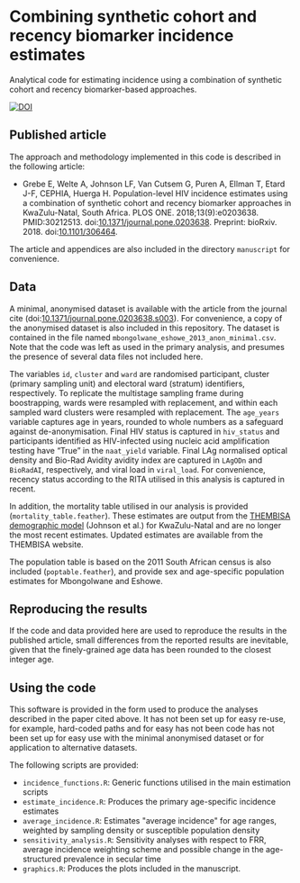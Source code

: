 # Combining synthetic cohort and recency biomarker incidence estimates

Analytical code for estimating incidence using a combination of synthetic cohort
and recency biomarker-based approaches.

[![DOI](https://zenodo.org/badge/143841366.svg)](https://zenodo.org/badge/latestdoi/143841366)

## Published article

The approach and methodology implemented in this code is described in the following article:

* Grebe E, Welte A, Johnson LF, Van Cutsem G, Puren A, Ellman T, Etard J-F,
CEPHIA, Huerga H. Population-level HIV incidence estimates using a combination
of synthetic cohort and recency biomarker approaches in KwaZulu-Natal, South
Africa. PLOS ONE. 2018;13(9):e0203638. PMID:30212513. doi:[10.1371/journal.pone.0203638](https://doi.org/10.1371/journal.pone.0203638). Preprint: bioRxiv. 2018. doi:[10.1101/306464](https://doi.org/10.1101/306464).

The article and appendices are also included in the directory `manuscript` for convenience.

## Data

A minimal, anonymised dataset is available with the article from the journal cite (doi:[10.1371/journal.pone.0203638.s003](https://doi.org/10.1371/journal.pone.0203638.s003)). For convenience, a copy of the anonymised dataset is also included in this repository. The dataset is contained in the file named `mbongolwane_eshowe_2013_anon_minimal.csv`. Note that the code was left as used in the primary analysis, and presumes the presence of several data files not included here.

The variables `id`, `cluster` and `ward` are randomised participant, cluster (primary sampling unit) and electoral ward (stratum) identifiers, respectively. To replicate the multistage sampling frame during boostrapping, wards were resampled with replacement, and within each sampled ward clusters were resampled with replacement. The `age_years` variable captures age in years, rounded to whole numbers as a safeguard against de-anonymisation. Final HIV status is captured in `hiv_status` and participants identified as HIV-infected using nucleic acid amplification testing have “True” in the `naat_yield` variable. Final LAg normalised optical density and Bio-Rad Avidity avidity index are captured in `LAgODn` and `BioRadAI`, respectively, and viral load in `viral_load`. For convenience, recency status according to the RITA utilised in this analysis is captured in recent.

In addition, the mortality table utilised in our analysis is provided (`mortality_table.feather`). These estimates are output from the [THEMBISA demographic model](https://www.thembisa.org/) (Johnson et al.) for KwaZulu-Natal and are no longer the most recent estimates. Updated estimates are available from the THEMBISA website.

The population table is based on the 2011 South African census is also included (`poptable.feather`), and provide sex and age-specific population estimates for Mbongolwane and Eshowe.

## Reproducing the results

If the code and data provided here are used to reproduce the results in the published article, small differences from the reported results are inevitable, given that the finely-grained age data has been rounded to the closest integer age.

## Using the code

This software is provided in the form used to produce the analyses described in the paper cited above. It has not been set up for easy re-use, for example, hard-coded paths and  for easy has not been code has not been set up for easy use with the minimal anonymised dataset or for application to alternative datasets.

The following scripts are provided:

* `incidence_functions.R`: Generic functions utilised in the main estimation scripts
* `estimate_incidence.R`: Produces the primary age-specific incidence estimates
* `average_incidence.R`: Estimates "average incidence" for age ranges, weighted by sampling density or susceptible population density
* `sensitivity_analysis.R`: Sensitivity analyses with respect to FRR, average incidence weighting scheme and possible change in the age-structured prevalence in secular time
* `graphics.R`: Produces the plots included in the manuscript.
